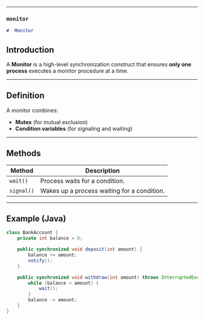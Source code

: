 
---

### **`monitor`**

```markdown
#  Monitor
```
##  Introduction
A **Monitor** is a high-level synchronization construct that ensures **only one process** executes a monitor procedure at a time.

---

##  Definition
A monitor combines:
- **Mutex** (for mutual exclusion)
- **Condition variables** (for signaling and waiting)

---

## Methods
| Method          | Description |
|-----------------|-------------|
| `wait()`        | Process waits for a condition. |
| `signal()`      | Wakes up a process waiting for a condition. |

---

##  Example (Java)
```java
class BankAccount {
    private int balance = 0;

    public synchronized void deposit(int amount) {
        balance += amount;
        notify();
    }

    public synchronized void withdraw(int amount) throws InterruptedException {
        while (balance < amount) {
            wait();
        }
        balance -= amount;
    }
}






